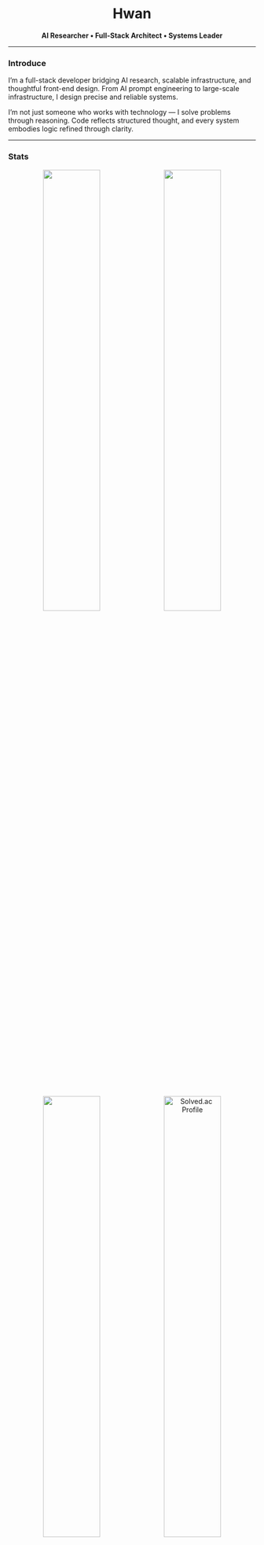 <h1 align="center">Hwan</h1>
<p align="center"><b>AI Researcher • Full-Stack Architect • Systems Leader</b></p>
<hr>

### Introduce
I’m a full-stack developer bridging AI research, scalable infrastructure, and thoughtful front-end design. From AI prompt engineering to large-scale infrastructure, I design precise and reliable systems.

I’m not just someone who works with technology — I solve problems through reasoning. Code reflects structured thought, and every system embodies logic refined through clarity.
<hr>

### Stats
<p align="center">
  <img src="https://github-readme-streak-stats.herokuapp.com?user=667700996&theme=github-dark-blue&background=0d1117&ring=58a6ff&fire=58a6ff&currStreakLabel=58a6ff&sideLabels=c9d1d9&dates=c9d1d9&currStreakNum=c9d1d9&sideNums=c9d1d9&hide_border=true&count_private=true" width="48%">
  <img src="https://github-readme-stats.vercel.app/api/top-langs?username=667700996&layout=compact&langs_count=4&hide=scss,MDX,css&theme=github_dark&bg_color=0d1117&title_color=58a6ff&text_color=c9d1d9&hide_border=true" width="48%">
</p>
<p align="center">
  <img src="https://github-readme-stats.vercel.app/api?username=667700996&show_icons=true&include_all_commits=true&count_private=true&hide=prs,issues,contribs&theme=github_dark&bg_color=0d1117&title_color=58a6ff&text_color=c9d1d9&icon_color=58a6ff&hide_border=true" width="48%">
  <a href="https://solved.ac/667700996">
    <img src="http://mazassumnida.wtf/api/generate_badge?boj=667700996" alt="Solved.ac Profile" width="48%">
  </a>
</p>
<hr>

### Quote
> "Logic. Reason. Form."  
> — Hwan
